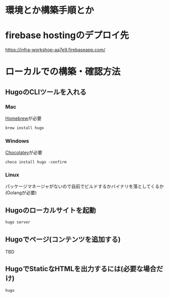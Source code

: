 # 環境とか構築手順とか

# firebase hostingのデプロイ先
https://infra-workshop-aa7e9.firebaseapp.com/

# ローカルでの構築・確認方法

## HugoのCLIツールを入れる

### Mac
[Homebrew](https://brew.sh/index_ja)が必要

```sh
brew install hugo
```

### Windows
[Chocolatey](https://www.cresco.co.jp/blog/entry/2127/)が必要

```posh
choco install hugo -confirm
```

### Linux
パッケージマネージャがないので自前でビルドするかバイナリを落としてくるか(Golangが必要)

## Hugoのローカルサイトを起動

```sh
hugo server
```

## Hugoでページ(コンテンツを追加する)

TBD

## HugoでStaticなHTMLを出力するには(必要な場合だけ)

```sh
hugo
```
